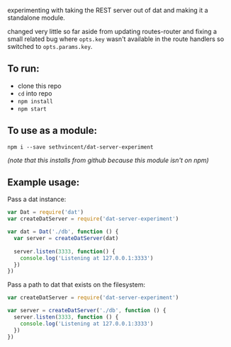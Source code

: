 experimenting with taking the REST server out of dat and making it a standalone module.

changed very little so far aside from updating routes-router and fixing a small related bug where `opts.key` wasn't available in the route handlers so switched to `opts.params.key`.

## To run:

- clone this repo
- `cd` into repo
- `npm install`
- `npm start`

## To use as a module:

`npm i --save sethvincent/dat-server-experiment`

_(note that this installs from github because this module isn't on npm)_

## Example usage:

Pass a dat instance:

```js
var Dat = require('dat')
var createDatServer = require('dat-server-experiment')

var dat = Dat('./db', function () {
  var server = createDatServer(dat)
  
  server.listen(3333, function() {
    console.log('Listening at 127.0.0.1:3333')
  })
})
```

Pass a path to dat that exists on the filesystem:

```js
var createDatServer = require('dat-server-experiment')

var server = createDatServer('./db', function () {
  server.listen(3333, function () {
    console.log('Listening at 127.0.0.1:3333')
  })
})
```
